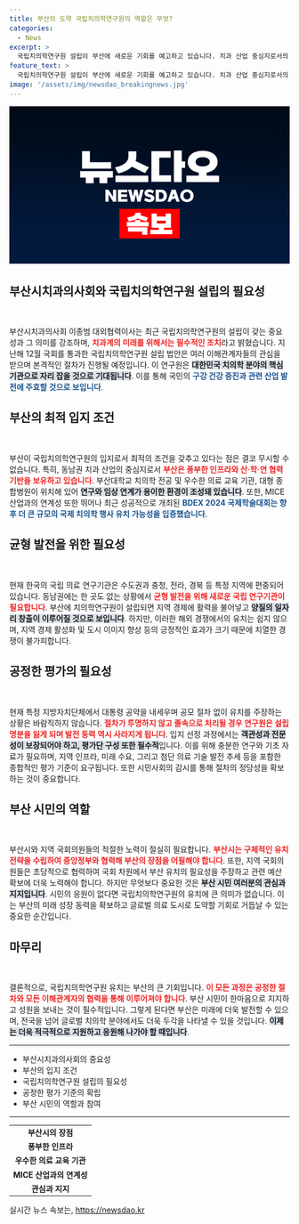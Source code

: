 ```yaml
---
title: 부산의 도약 국립치의학연구원의 역할은 무엇?
categories:
  - News
excerpt: >
  국립치의학연구원 설립이 부산에 새로운 기회를 예고하고 있습니다. 치과 산업 중심지로서의 장점을 살려 지역 경제를 활성화하고, 글로벌 의료도시로 도약할 수 있는 절호의 찬스! 여러분의 힘이 필요합니다!
feature_text: >
  국립치의학연구원 설립이 부산에 새로운 기회를 예고하고 있습니다. 치과 산업 중심지로서의 장점을 살려 지역 경제를 활성화하고, 글로벌 의료도시로 도약할 수 있는 절호의 찬스! 여러분의 힘이 필요합니다!
image: '/assets/img/newsdao_breakingnews.jpg'
---
```


<p><img src="/assets/img/newsdao_breakingnews.jpg" alt="firstkoreanews 속보" /></p>

<h2 data-ke-size="size26">부산시치과의사회와 국립치의학연구원 설립의 필요성</h2>

<p data-ke-size="size16">&nbsp;</p>

<p>부산시치과의사회 이종범 대외협력이사는 최근 국립치의학연구원의 설립이 갖는 중요성과 그 의미를 강조하며, <b><span style="color: #ee2323;">치과계의 미래를 위해서는 필수적인 조치</span></b>라고 밝혔습니다. 지난해 12월 국회를 통과한 국립치의학연구원 설립 법안은 여러 이해관계자들의 관심을 받으며 본격적인 절차가 진행될 예정입니다. 이 연구원은 <b><span style="background-color: #21538527;">대한민국 치의학 분야의 핵심 기관으로 자리 잡을 것으로 기대됩니다</span></b>. 이를 통해 국민의 <b><span style="color: #1a5490;">구강 건강 증진과 관련 산업 발전에 주효할 것으로 보입니다</span></b>. </p>

<h2 data-ke-size="size26">부산의 최적 입지 조건</h2>

<p data-ke-size="size16">&nbsp;</p>

<p>부산이 국립치의학연구원의 입지로서 최적의 조건을 갖추고 있다는 점은 결코 무시할 수 없습니다. 특히, 동남권 치과 산업의 중심지로서 <b><span style="color: #ee2323;">부산은 풍부한 인프라와 산·학·연 협력 기반을 보유하고 있습니다</span></b>. 부산대학교 치의학 전공 및 우수한 의료 교육 기관, 대형 종합병원이 위치해 있어 <b><span style="background-color: #21538527;">연구와 임상 연계가 용이한 환경이 조성돼 있습니다</span></b>. 또한, MICE 산업과의 연계성 또한 뛰어나 최근 성공적으로 개최된 <b><span style="color: #1a5490;">BDEX 2024 국제학술대회는 향후 더 큰 규모의 국제 치의학 행사 유치 가능성을 입증했습니다</span></b>.</p>

<h2 data-ke-size="size26">균형 발전을 위한 필요성</h2>

<p data-ke-size="size16">&nbsp;</p>

<p>현재 한국의 국립 의료 연구기관은 수도권과 충청, 전라, 경북 등 특정 지역에 편중되어 있습니다. 동남권에는 한 곳도 없는 상황에서 <b><span style="color: #ee2323;">균형 발전을 위해 새로운 국립 연구기관이 필요합니다</span></b>. 부산에 치의학연구원이 설립되면 지역 경제에 활력을 불어넣고 <b><span style="background-color: #21538527;">양질의 일자리 창출이 이루어질 것으로 보입니다</span></b>. 하지만, 이러한 해외 경쟁에서의 유치는 쉽지 않으며, 지역 경제 활성화 및 도시 이미지 향상 등의 긍정적인 효과가 크기 때문에 치열한 경쟁이 불가피합니다.</p>

<h2 data-ke-size="size26">공정한 평가의 필요성</h2>

<p data-ke-size="size16">&nbsp;</p>

<p>현재 특정 지방자치단체에서 대통령 공약을 내세우며 공모 절차 없이 유치를 주장하는 상황은 바람직하지 않습니다. <b><span style="color: #ee2323;">절차가 투명하지 않고 졸속으로 처리될 경우 연구원은 설립 명분을 잃게 되며 발전 동력 역시 사라지게 됩니다</span></b>. 입지 선정 과정에서는 <b><span style="background-color: #21538527;">객관성과 전문성이 보장되어야 하고, 평가단 구성 또한 필수적</span></b>입니다. 이를 위해 충분한 연구와 기초 자료가 필요하며, 지역 인프라, 미래 수요, 그리고 첨단 의료 기술 발전 추세 등을 포함한 종합적인 평가 기준이 요구됩니다. 또한 시민사회의 감시를 통해 절차의 정당성을 확보하는 것이 중요합니다.</p>

<h2 data-ke-size="size26">부산 시민의 역할</h2>

<p data-ke-size="size16">&nbsp;</p>

<p>부산시와 지역 국회의원들의 적절한 노력이 절실히 필요합니다. <b><span style="color: #ee2323;">부산시는 구체적인 유치 전략을 수립하여 중앙정부와 협력해 부산의 장점을 어필해야 합니다</span></b>. 또한, 지역 국회의원들은 초당적으로 협력하여 국회 차원에서 부산 유치의 필요성을 주장하고 관련 예산 확보에 더욱 노력해야 합니다. 하지만 무엇보다 중요한 것은 <b><span style="background-color: #21538527;">부산 시민 여러분의 관심과 지지입니다</span></b>. 시민의 응원이 없다면 국립치의학연구원의 유치에 큰 의미가 없습니다. 이는 부산의 미래 성장 동력을 확보하고 글로벌 의료 도시로 도약할 기회로 거듭날 수 있는 중요한 순간입니다.</p>

<h2 data-ke-size="size26">마무리</h2>

<p data-ke-size="size16">&nbsp;</p>

<p>결론적으로, 국립치의학연구원 유치는 부산의 큰 기회입니다. <b><span style="color: #ee2323;">이 모든 과정은 공정한 절차와 모든 이해관계자의 협력을 통해 이루어져야 합니다</span></b>. 부산 시민이 한마음으로 지지하고 성원을 보내는 것이 필수적입니다. 그렇게 된다면 부산은 미래에 더욱 발전할 수 있으며, 전국을 넘어 글로벌 치의학 분야에서도 더욱 두각을 나타낼 수 있을 것입니다. <b><span style="background-color: #21538527;">이제는 더욱 적극적으로 지원하고 응원해 나가야 할 때입니다</span></b>.</p>

<hr />

<ul>
    <li>부산시치과의사회의 중요성</li>
    <li>부산의 입지 조건</li>
    <li>국립치의학연구원 설립의 필요성</li>
    <li>공정한 평가 기준의 확립</li>
    <li>부산 시민의 역할과 참여</li>
</ul>

<hr />

<table style="width: 100%; border-collapse: collapse;">
    <tr>
        <td style="text-align: center; height: 17px;"><b>부산시의 장점</b></td>
    </tr>
    <tr>
        <td style="text-align: center; height: 17px;"><b>풍부한 인프라</b></td>
    </tr>
    <tr>
        <td style="text-align: center; height: 17px;"><b>우수한 의료 교육 기관</b></td>
    </tr>
    <tr>
        <td style="text-align: center; height: 17px;"><b>MICE 산업과의 연계성</b></td>
    </tr>
    <tr>
        <td style="text-align: center; height: 17px;"><b>관심과 지지</b></td>
    </tr>
</table>

<p data-ke-size="size16"></p>
실시간 뉴스 속보는, <a href="https://newsdao.kr" rel="dofollow">https://newsdao.kr</a>



